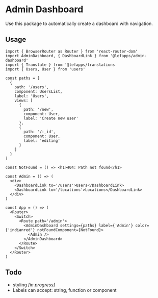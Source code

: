 # Admin Dashboard

Use this package to automatically create a dashboard with navigation.

## Usage

```JSX
import { BrowserRouter as Router } from 'react-router-dom'
import AdminDashboard, { DashboardLink } from '@lefapps/admin-dashboard'
import { Translate } from '@lefapps/translations
import { Users, User } from 'users'

const paths = [
  {
    path: '/users',
    component: UsersList,
    label: 'Users',
    views: [
      {
        path: '/new',
        component: User,
        label: 'Create new user'
      },
      {
        path: '/:_id',
        component: User,
        label: 'editing'
      }
    ]
  }
]

const NotFound = () => <h1>404: Path not found</h1>

const Admin = () => (
  <div>
    <DashboardLink to='/users'>Users</DashboardLink>
    <DashboardLink to='/locations'>Locations</DashboardLink>
  </div>
)

const App = () => (
  <Router>
    <Switch>
      <Route path='/admin'>
        <AdminDashboard settings={paths} label={'Admin'} color={'indianred'} notFoundComponent={NotFound}>
          <Admin />
        </AdminDashboard>
      </Route>
    </Switch>
  </Router>
)
```

## Todo

* styling _[in progress]_
* Labels can accept: string, function or component
